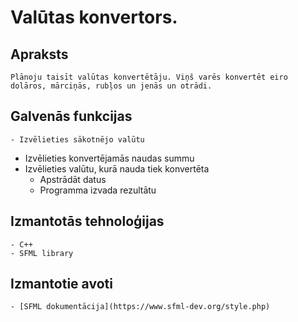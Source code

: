 # Valūtas konvertors.

## Apraksts
	Plānoju taisīt valūtas konvertētāju. Viņš varēs konvertēt eiro dolāros, mārciņās, rubļos un jenās un otrādi.
## Galvenās funkcijas
	- Izvēlieties sākotnējo valūtu
  - Izvēlieties konvertējamās naudas summu
  - Izvēlieties valūtu, kurā nauda tiek konvertēta
	- Apstrādāt datus
	- Programma izvada rezultātu
## Izmantotās tehnoloģijas
	- C++
	- SFML library
## Izmantotie avoti
	- [SFML dokumentācija](https://www.sfml-dev.org/style.php)
